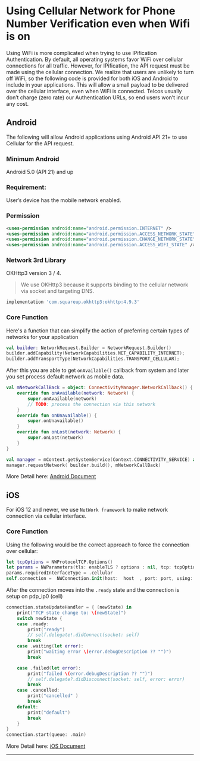 # Using Cellular Network for Phone Number Verification even when Wifi is on

Using WiFi is more complicated when trying to use IPification Authentication. By default, all operating systems favor WiFi over cellular connections for all traffic. However, for IPification, the API request must be made using the cellular connection. We realize that users are unlikely to turn off WiFi, so the following code is provided for both iOS and Android to include in your applications. This will allow a small payload to be delivered over the cellular interface, even when WiFi is connected. Telcos usually don’t charge (zero rate) our Authentication URLs, so end users won’t incur any cost.



## Android

The following will allow Android applications using Android API 21+ to use Cellular for the API request.

### Minimum Android 
Android 5.0 (API 21) and up

### Requirement: 
User’s device has the mobile network enabled.

### Permission
```xml
<uses-permission android:name="android.permission.INTERNET" />
<uses-permission android:name="android.permission.ACCESS_NETWORK_STATE" />
<uses-permission android:name="android.permission.CHANGE_NETWORK_STATE" />
<uses-permission android:name="android.permission.ACCESS_WIFI_STATE" />
```
### Network 3rd Library
OKHttp3 version 3 / 4. <br/>
> We use OKHttp3 because it supports binding to the cellular network via socket and targeting DNS.

```groovy
implementation 'com.squareup.okhttp3:okhttp:4.9.3'
```


### Core Function

Here's a function that can simplify the action of preferring certain types of networks for your application
```kotlin
val builder: NetworkRequest.Builder = NetworkRequest.Builder()
builder.addCapability(NetworkCapabilities.NET_CAPABILITY_INTERNET);
builder.addTransportType(NetworkCapabilities.TRANSPORT_CELLULAR);
```

After this you are able to get `onAvailable()` callback from system and later you set process default network as mobile data.
```kotlin
val mNetworkCallBack = object: ConnectivityManager.NetworkCallback() {
    override fun onAvailable(network: Network) {
        super.onAvailable(network)
        // TODO: process the connection via this network
    }
    override fun onUnavailable() {
        super.onUnavailable()
    }
    override fun onLost(network: Network) {
        super.onLost(network)
    }
}
```
```kotlin
val manager = mContext.getSystemService(Context.CONNECTIVITY_SERVICE) as ConnectivityManager
manager.requestNetwork( builder.build(), mNetworkCallBack)
```

More Detail here:
[Android Document](https://github.com/bvantagelimited/ipification-mobile-sdk-code-snippet/blob/main/android_sdk_core_document.md)

## iOS


For iOS 12 and newer, we use `NetWork framework` to make network connection via cellular interface.


### Core Function
Using the following would be the correct approach to force the connection over cellular:

```swift
let tcpOptions = NWProtocolTCP.Options()
let params = NWParameters(tls: enableTLS ? options : nil, tcp: tcpOptions)
params.requiredInterfaceType = .cellular
self.connection =  NWConnection.init(host:  host  , port: port, using: params)
```
After the connection moves into the `.ready` state and the connection is setup on pdp_ip0 (cell)
```swift
connection.stateUpdateHandler = { (newState) in
    print("TCP state change to: \(newState)")
    switch newState {
    case .ready:
        print("ready")
        // self.delegate!.didConnect(socket: self)
        break
    case .waiting(let error):
        print("waiting error \(error.debugDescription ?? "")")
        break

    case .failed(let error):
        print("failed \(error.debugDescription ?? "")")
        // self.delegate?.didDisconnect(socket: self, error: error)
        break
    case .cancelled:
        print("cancelled" )
        break
    default:
        print("default")
        break
    }
}
connection.start(queue: .main)
```

More Detail here: [iOS Document](https://github.com/bvantagelimited/ipification-mobile-sdk-code-snippet/blob/main/ios_sdk_core_document.md)

---
